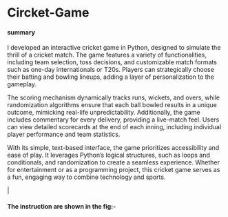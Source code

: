 <h1>
  Circket-Game
</h1>
<h4>
  summary 
</h4>
<p>
  I developed an interactive cricket game in Python, designed to simulate the thrill of a cricket match. The game features a variety of functionalities, including team selection, toss decisions, and customizable match formats such as one-day internationals or T20s. Players can strategically choose their batting and bowling lineups, adding a layer of personalization to the gameplay.

The scoring mechanism dynamically tracks runs, wickets, and overs, while randomization algorithms ensure that each ball bowled results in a unique outcome, mimicking real-life unpredictability. Additionally, the game includes commentary for every delivery, providing a live-match feel. Users can view detailed scorecards at the end of each inning, including individual player performance and team statistics.

With its simple, text-based interface, the game prioritizes accessibility and ease of play. It leverages Python’s logical structures, such as loops and conditionals, and randomization to create a seamless experience. Whether for entertainment or as a programming project, this cricket game serves as a fun, engaging way to combine technology and sports.
</p>
|<h4>
  The instruction are shown in the fig:-
</h4>
<img src = "">
